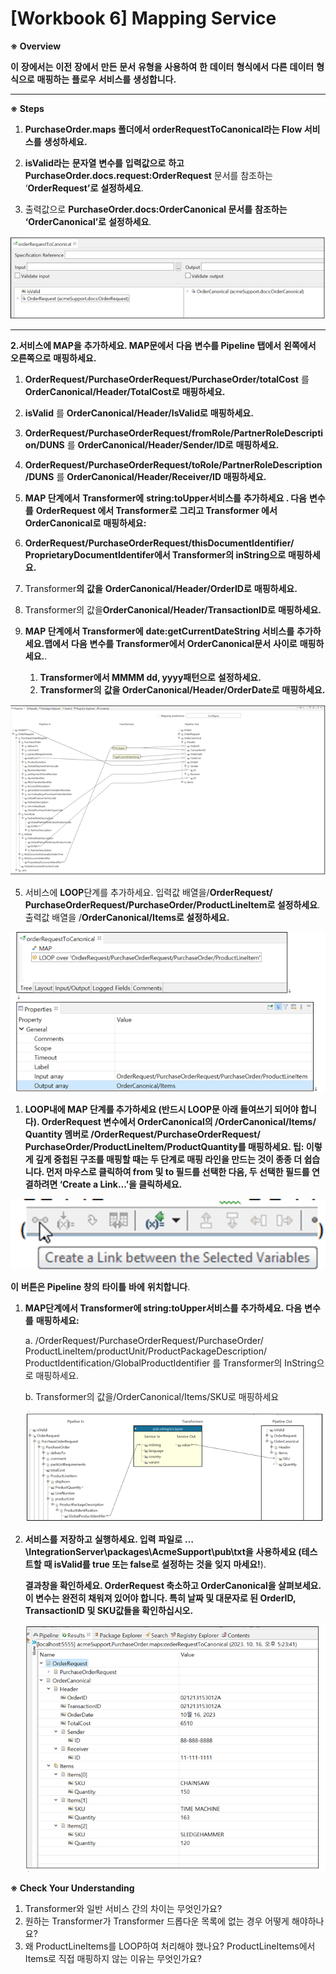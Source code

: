 # [Workbook 6] Mapping Service

**※ Overview**

**이** **장에서는** **이전** **장에서** **만든** **문서** **유형을** **사용하여** **한** **데이터** **형식에서** **다른** **데이터** **형식으로** **매핑하는** **플로우** **서비스를** **생성합니다.**

---

**※ Steps**

1.  **PurchaseOrder.maps 폴더에서 orderRequestToCanonical라는 Flow 서비스를** **생성하세요.** 

1. **isValid라는** **문자열** **변수를** **입력값으로** **하고** **PurchaseOrder.docs.request:OrderRequest** 문서를 참조하는 ‘**OrderRequest’로** **설정하세요**.
2. 출력값으로 **PurchaseOrder.docs:OrderCanonical 문서를** **참조하는 ‘OrderCanonical’로** **설정하세요**.

![Untitled](%5BWorkbook%206%5D%20Mapping%20Service%20515462f4d3da435293d124ff1de7bb73/Untitled.png)

---

**2.서비스에 MAP을** **추가하세요. MAP문에서** **다음** **변수를 Pipeline 탭에서** **왼쪽에서** **오른쪽으로** **매핑하세요.**

1. **OrderRequest/PurchaseOrderRequest/PurchaseOrder/totalCost** 를 **OrderCanonical/Header/TotalCost로** **매핑하세요.**
2.  **isValid** 를 **OrderCanonical/Header/IsValid로** **매핑하세요.**
3.  **OrderRequest/PurchaseOrderRequest/fromRole/PartnerRoleDescription/DUNS** 를 **OrderCanonical/Header/Sender/ID로** **매핑하세요.**
4. **OrderRequest/PurchaseOrderRequest/toRole/PartnerRoleDescription/DUNS** 를 **OrderCanonical/Header/Receiver/ID 매핑하세요.**

3.  **MAP 단계에서** **Transformer에** **string:toUpper서비스를** **추가하세요 . 다음** **변수를** **OrderRequest 에서 Transformer로** **그리고 Transformer 에서OrderCanonical로** **매핑하세요:**

1. **OrderRequest/‌PurchaseOrderRequest/‌thisDocumentIdentifier/‌ProprietaryDocumentIdentifer에서 Transformer의 inString으로** **매핑하세요.**
2. Transformer**의** **값을** **OrderCanonical/‌Header/‌OrderID로** **매핑하세요.**
3. Transformer의 값을**OrderCanonical/‌Header/‌TransactionID로** **매핑하세요.**

1. **MAP 단계에서 Transformer에** **date:getCurrentDateString 서비스를** **추가하세요.맵에서** **다음** **변수를 Transformer에서 OrderCanonical문서** **사이로** **매핑하세요.**.
    1. **Transformer에서 MMMM dd, yyyy패턴으로** **설정하세요.**
    2. **Transformer의** **값을 OrderCanonical/‌Header/‌OrderDate로** **매핑하세요.**

![Untitled](%5BWorkbook%206%5D%20Mapping%20Service%20515462f4d3da435293d124ff1de7bb73/Untitled%201.png)

5.   서비스에 **LOOP**단계를 추가하세요. 입력값 배열을/**OrderRequest/‌PurchaseOrderRequest/‌PurchaseOrder/‌ProductLineItem로 설정하세요**. 출력값 배열을 /**OrderCanonical/‌Items로 설정하세요.**   

![Untitled](%5BWorkbook%206%5D%20Mapping%20Service%20515462f4d3da435293d124ff1de7bb73/Untitled%202.png)

1. **LOOP내에 MAP 단계를 추가하세요 (반드시 LOOP문 아래 들여쓰기 되어야 합니다). OrderRequest 변수에서 OrderCanonical의 /OrderCanonical/‌Items/‌Quantity 멤버로 /OrderRequest/‌PurchaseOrderRequest/‌PurchaseOrder/‌ProductLineItem/‌ProductQuantity를 매핑하세요.  팁: 이렇게 깊게 중첩된 구조를 매핑할 때는 두 단계로 매핑 라인을 만드는 것이 종종 더 쉽습니다. 먼저 마우스로 클릭하여 from 및 to 필드를 선택한 다음, 두 선택한 필드를 연결하려면 ‘Create a Link...’을 클릭하세요.**

![ **이** **버튼은 Pipeline 창의** **타이틀** **바에** **위치합니다**.](%5BWorkbook%206%5D%20Mapping%20Service%20515462f4d3da435293d124ff1de7bb73/e5a43352-d551-4200-8212-24d0cbd28aee.png)

 **이** **버튼은 Pipeline 창의** **타이틀** **바에** **위치합니다**.

1. **MAP단계에서 Transformer에 string:toUpper서비스를** **추가하세요. 다음** **변수를** **매핑하세요:**
    
    a. /OrderRequest/‌PurchaseOrderRequest/‌PurchaseOrder/‌ProductLineItem/‌productUnit/‌ProductPackageDescription/‌ProductIdentification/‌GlobalProductIdentifier 를 Transformer의 InString으로 매핑하세요.
    
    b. Transformer의 값을/OrderCanonical/‌Items/‌SKU로 매핑하세요
    
    ![Untitled](%5BWorkbook%206%5D%20Mapping%20Service%20515462f4d3da435293d124ff1de7bb73/Untitled%203.png)
    
2. **서비스를** **저장하고** **실행하세요. 입력** **파일로** **…\IntegrationServer\‌packages\‌AcmeSupport\‌pub\‌txt을** **사용하세요 (테스트할** **때 isValid를 true 또는 false로** **설정하는** **것을** **잊지** **마세요!**).
    
    **결과창을 확인하세요. OrderRequest 축소하고 OrderCanonical을 살펴보세요. 이 변수는 완전히 채워져 있어야 합니다. 특히 날짜 및 대문자로 된 OrderID, TransactionID 및 SKU값들을 확인하십시오.**
    
    ![Untitled](%5BWorkbook%206%5D%20Mapping%20Service%20515462f4d3da435293d124ff1de7bb73/Untitled%204.png)
    

**※ Check Your Understanding**

1. Transformer와 일반 서비스 간의 차이는 무엇인가요?
2. 원하는 Transformer가 Transformer 드롭다운 목록에 없는 경우 어떻게 해야하나요?
3. 왜 ProductLineItems를 LOOP하여 처리해야 했나요? ProductLineItems에서 Items로 직접 매핑하지 않는 이유는 무엇인가요?